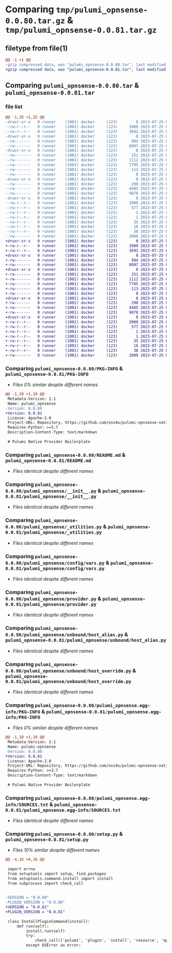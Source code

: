 # Comparing `tmp/pulumi_opnsense-0.0.80.tar.gz` & `tmp/pulumi_opnsense-0.0.81.tar.gz`

## filetype from file(1)

```diff
@@ -1 +1 @@
-gzip compressed data, was "pulumi_opnsense-0.0.80.tar", last modified: Tue Jul 25 07:11:40 2023, max compression
+gzip compressed data, was "pulumi_opnsense-0.0.81.tar", last modified: Tue Jul 25 07:23:56 2023, max compression
```

## Comparing `pulumi_opnsense-0.0.80.tar` & `pulumi_opnsense-0.0.81.tar`

### file list

```diff
@@ -1,25 +1,25 @@
-drwxr-xr-x   0 runner    (1001) docker     (123)        0 2023-07-25 07:11:40.658823 pulumi_opnsense-0.0.80/
--rw-r--r--   0 runner    (1001) docker     (123)     3909 2023-07-25 07:11:40.658823 pulumi_opnsense-0.0.80/PKG-INFO
--rw-r--r--   0 runner    (1001) docker     (123)     3692 2023-07-25 07:11:39.000000 pulumi_opnsense-0.0.80/README.md
-drwxr-xr-x   0 runner    (1001) docker     (123)        0 2023-07-25 07:11:40.658823 pulumi_opnsense-0.0.80/pulumi_opnsense/
--rw-------   0 runner    (1001) docker     (123)      994 2023-07-25 07:11:39.000000 pulumi_opnsense-0.0.80/pulumi_opnsense/__init__.py
--rw-------   0 runner    (1001) docker     (123)     8097 2023-07-25 07:11:39.000000 pulumi_opnsense-0.0.80/pulumi_opnsense/_utilities.py
-drwxr-xr-x   0 runner    (1001) docker     (123)        0 2023-07-25 07:11:40.658823 pulumi_opnsense-0.0.80/pulumi_opnsense/config/
--rw-------   0 runner    (1001) docker     (123)      251 2023-07-25 07:11:39.000000 pulumi_opnsense-0.0.80/pulumi_opnsense/config/__init__.py
--rw-------   0 runner    (1001) docker     (123)     1112 2023-07-25 07:11:39.000000 pulumi_opnsense-0.0.80/pulumi_opnsense/config/vars.py
--rw-------   0 runner    (1001) docker     (123)     7795 2023-07-25 07:11:39.000000 pulumi_opnsense-0.0.80/pulumi_opnsense/provider.py
--rw-------   0 runner    (1001) docker     (123)      113 2023-07-25 07:11:39.000000 pulumi_opnsense-0.0.80/pulumi_opnsense/pulumi-plugin.json
--rw-------   0 runner    (1001) docker     (123)        0 2023-07-25 07:11:39.000000 pulumi_opnsense-0.0.80/pulumi_opnsense/py.typed
-drwxr-xr-x   0 runner    (1001) docker     (123)        0 2023-07-25 07:11:40.658823 pulumi_opnsense-0.0.80/pulumi_opnsense/unbound/
--rw-------   0 runner    (1001) docker     (123)      290 2023-07-25 07:11:39.000000 pulumi_opnsense-0.0.80/pulumi_opnsense/unbound/__init__.py
--rw-------   0 runner    (1001) docker     (123)     4485 2023-07-25 07:11:39.000000 pulumi_opnsense-0.0.80/pulumi_opnsense/unbound/host_alias.py
--rw-------   0 runner    (1001) docker     (123)     9878 2023-07-25 07:11:39.000000 pulumi_opnsense-0.0.80/pulumi_opnsense/unbound/host_override.py
-drwxr-xr-x   0 runner    (1001) docker     (123)        0 2023-07-25 07:11:40.658823 pulumi_opnsense-0.0.80/pulumi_opnsense.egg-info/
--rw-r--r--   0 runner    (1001) docker     (123)     3909 2023-07-25 07:11:40.000000 pulumi_opnsense-0.0.80/pulumi_opnsense.egg-info/PKG-INFO
--rw-r--r--   0 runner    (1001) docker     (123)      577 2023-07-25 07:11:40.000000 pulumi_opnsense-0.0.80/pulumi_opnsense.egg-info/SOURCES.txt
--rw-r--r--   0 runner    (1001) docker     (123)        1 2023-07-25 07:11:40.000000 pulumi_opnsense-0.0.80/pulumi_opnsense.egg-info/dependency_links.txt
--rw-r--r--   0 runner    (1001) docker     (123)        1 2023-07-25 07:11:40.000000 pulumi_opnsense-0.0.80/pulumi_opnsense.egg-info/not-zip-safe
--rw-r--r--   0 runner    (1001) docker     (123)       35 2023-07-25 07:11:40.000000 pulumi_opnsense-0.0.80/pulumi_opnsense.egg-info/requires.txt
--rw-r--r--   0 runner    (1001) docker     (123)       16 2023-07-25 07:11:40.000000 pulumi_opnsense-0.0.80/pulumi_opnsense.egg-info/top_level.txt
--rw-r--r--   0 runner    (1001) docker     (123)       38 2023-07-25 07:11:40.658823 pulumi_opnsense-0.0.80/setup.cfg
--rw-------   0 runner    (1001) docker     (123)     2009 2023-07-25 07:11:39.000000 pulumi_opnsense-0.0.80/setup.py
+drwxr-xr-x   0 runner    (1001) docker     (123)        0 2023-07-25 07:23:56.604078 pulumi_opnsense-0.0.81/
+-rw-r--r--   0 runner    (1001) docker     (123)     3909 2023-07-25 07:23:56.604078 pulumi_opnsense-0.0.81/PKG-INFO
+-rw-r--r--   0 runner    (1001) docker     (123)     3692 2023-07-25 07:23:56.000000 pulumi_opnsense-0.0.81/README.md
+drwxr-xr-x   0 runner    (1001) docker     (123)        0 2023-07-25 07:23:56.600078 pulumi_opnsense-0.0.81/pulumi_opnsense/
+-rw-------   0 runner    (1001) docker     (123)      994 2023-07-25 07:23:56.000000 pulumi_opnsense-0.0.81/pulumi_opnsense/__init__.py
+-rw-------   0 runner    (1001) docker     (123)     8097 2023-07-25 07:23:56.000000 pulumi_opnsense-0.0.81/pulumi_opnsense/_utilities.py
+drwxr-xr-x   0 runner    (1001) docker     (123)        0 2023-07-25 07:23:56.600078 pulumi_opnsense-0.0.81/pulumi_opnsense/config/
+-rw-------   0 runner    (1001) docker     (123)      251 2023-07-25 07:23:56.000000 pulumi_opnsense-0.0.81/pulumi_opnsense/config/__init__.py
+-rw-------   0 runner    (1001) docker     (123)     1112 2023-07-25 07:23:56.000000 pulumi_opnsense-0.0.81/pulumi_opnsense/config/vars.py
+-rw-------   0 runner    (1001) docker     (123)     7795 2023-07-25 07:23:56.000000 pulumi_opnsense-0.0.81/pulumi_opnsense/provider.py
+-rw-------   0 runner    (1001) docker     (123)      113 2023-07-25 07:23:56.000000 pulumi_opnsense-0.0.81/pulumi_opnsense/pulumi-plugin.json
+-rw-------   0 runner    (1001) docker     (123)        0 2023-07-25 07:23:56.000000 pulumi_opnsense-0.0.81/pulumi_opnsense/py.typed
+drwxr-xr-x   0 runner    (1001) docker     (123)        0 2023-07-25 07:23:56.604078 pulumi_opnsense-0.0.81/pulumi_opnsense/unbound/
+-rw-------   0 runner    (1001) docker     (123)      290 2023-07-25 07:23:56.000000 pulumi_opnsense-0.0.81/pulumi_opnsense/unbound/__init__.py
+-rw-------   0 runner    (1001) docker     (123)     4485 2023-07-25 07:23:56.000000 pulumi_opnsense-0.0.81/pulumi_opnsense/unbound/host_alias.py
+-rw-------   0 runner    (1001) docker     (123)     9878 2023-07-25 07:23:56.000000 pulumi_opnsense-0.0.81/pulumi_opnsense/unbound/host_override.py
+drwxr-xr-x   0 runner    (1001) docker     (123)        0 2023-07-25 07:23:56.600078 pulumi_opnsense-0.0.81/pulumi_opnsense.egg-info/
+-rw-r--r--   0 runner    (1001) docker     (123)     3909 2023-07-25 07:23:56.000000 pulumi_opnsense-0.0.81/pulumi_opnsense.egg-info/PKG-INFO
+-rw-r--r--   0 runner    (1001) docker     (123)      577 2023-07-25 07:23:56.000000 pulumi_opnsense-0.0.81/pulumi_opnsense.egg-info/SOURCES.txt
+-rw-r--r--   0 runner    (1001) docker     (123)        1 2023-07-25 07:23:56.000000 pulumi_opnsense-0.0.81/pulumi_opnsense.egg-info/dependency_links.txt
+-rw-r--r--   0 runner    (1001) docker     (123)        1 2023-07-25 07:23:56.000000 pulumi_opnsense-0.0.81/pulumi_opnsense.egg-info/not-zip-safe
+-rw-r--r--   0 runner    (1001) docker     (123)       35 2023-07-25 07:23:56.000000 pulumi_opnsense-0.0.81/pulumi_opnsense.egg-info/requires.txt
+-rw-r--r--   0 runner    (1001) docker     (123)       16 2023-07-25 07:23:56.000000 pulumi_opnsense-0.0.81/pulumi_opnsense.egg-info/top_level.txt
+-rw-r--r--   0 runner    (1001) docker     (123)       38 2023-07-25 07:23:56.604078 pulumi_opnsense-0.0.81/setup.cfg
+-rw-------   0 runner    (1001) docker     (123)     2009 2023-07-25 07:23:56.000000 pulumi_opnsense-0.0.81/setup.py
```

### Comparing `pulumi_opnsense-0.0.80/PKG-INFO` & `pulumi_opnsense-0.0.81/PKG-INFO`

 * *Files 0% similar despite different names*

```diff
@@ -1,10 +1,10 @@
 Metadata-Version: 2.1
 Name: pulumi_opnsense
-Version: 0.0.80
+Version: 0.0.81
 License: Apache-2.0
 Project-URL: Repository, https://github.com/oss4u/pulumi-opnsense-native
 Requires-Python: >=3.7
 Description-Content-Type: text/markdown
 
 # Pulumi Native Provider Boilerplate
```

### Comparing `pulumi_opnsense-0.0.80/README.md` & `pulumi_opnsense-0.0.81/README.md`

 * *Files identical despite different names*

### Comparing `pulumi_opnsense-0.0.80/pulumi_opnsense/__init__.py` & `pulumi_opnsense-0.0.81/pulumi_opnsense/__init__.py`

 * *Files identical despite different names*

### Comparing `pulumi_opnsense-0.0.80/pulumi_opnsense/_utilities.py` & `pulumi_opnsense-0.0.81/pulumi_opnsense/_utilities.py`

 * *Files identical despite different names*

### Comparing `pulumi_opnsense-0.0.80/pulumi_opnsense/config/vars.py` & `pulumi_opnsense-0.0.81/pulumi_opnsense/config/vars.py`

 * *Files identical despite different names*

### Comparing `pulumi_opnsense-0.0.80/pulumi_opnsense/provider.py` & `pulumi_opnsense-0.0.81/pulumi_opnsense/provider.py`

 * *Files identical despite different names*

### Comparing `pulumi_opnsense-0.0.80/pulumi_opnsense/unbound/host_alias.py` & `pulumi_opnsense-0.0.81/pulumi_opnsense/unbound/host_alias.py`

 * *Files identical despite different names*

### Comparing `pulumi_opnsense-0.0.80/pulumi_opnsense/unbound/host_override.py` & `pulumi_opnsense-0.0.81/pulumi_opnsense/unbound/host_override.py`

 * *Files identical despite different names*

### Comparing `pulumi_opnsense-0.0.80/pulumi_opnsense.egg-info/PKG-INFO` & `pulumi_opnsense-0.0.81/pulumi_opnsense.egg-info/PKG-INFO`

 * *Files 0% similar despite different names*

```diff
@@ -1,10 +1,10 @@
 Metadata-Version: 2.1
 Name: pulumi-opnsense
-Version: 0.0.80
+Version: 0.0.81
 License: Apache-2.0
 Project-URL: Repository, https://github.com/oss4u/pulumi-opnsense-native
 Requires-Python: >=3.7
 Description-Content-Type: text/markdown
 
 # Pulumi Native Provider Boilerplate
```

### Comparing `pulumi_opnsense-0.0.80/pulumi_opnsense.egg-info/SOURCES.txt` & `pulumi_opnsense-0.0.81/pulumi_opnsense.egg-info/SOURCES.txt`

 * *Files identical despite different names*

### Comparing `pulumi_opnsense-0.0.80/setup.py` & `pulumi_opnsense-0.0.81/setup.py`

 * *Files 10% similar despite different names*

```diff
@@ -4,16 +4,16 @@
 
 import errno
 from setuptools import setup, find_packages
 from setuptools.command.install import install
 from subprocess import check_call
 
 
-VERSION = "0.0.80"
-PLUGIN_VERSION = "0.0.80"
+VERSION = "0.0.81"
+PLUGIN_VERSION = "0.0.81"
 
 class InstallPluginCommand(install):
     def run(self):
         install.run(self)
         try:
             check_call(['pulumi', 'plugin', 'install', 'resource', 'opnsense', PLUGIN_VERSION, '--server', 'github://api.github.com/oss4u/pulumi-opnsense-native'])
         except OSError as error:
```

